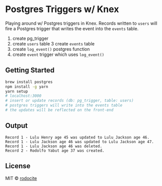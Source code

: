 # Postgres Triggers w/ Knex
Playing around w/ Postgres triggers in Knex.
Records written to `users` will fire a Postgres trigger that writes the event into the `events` table.

1. create pg_trigger
2. create `users` table
3 create `events` table
3. create `log_event()` postgres function
4. create `event` trigger which uses `log_event()`

## Getting Started
```sh
brew install postgres
npm install -g yarn
yarn setup
# localhost:3000
# insert or update records (db: pg_trigger, table: users)
# postgres triggers will write into the events table
# the updates will be reflected on the front-end
```

## Output
```
Record 1 - Lulu Henry age 45 was updated to Lulu Jackson age 46.
Record 1 - Lulu Jackson age 46 was updated to Lulu Jackson age 47.
Record 1 - Lulu Jackson age 46 was deleted.
Record 2 - Rodolfo Yabut age 37 was created.
```

## License

MIT © [rodocite](https://github.com/rodocite)
